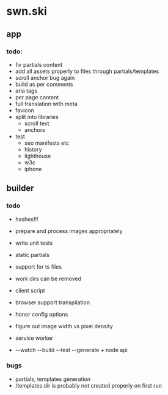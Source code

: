 # swn.ski

## app

### todo:

- fix partials content
- add all assets properly to files through partials/templates
- scroll anchor bug again
- build as per comments
- aria tags
- per page content
- full translation with meta
- favicon
- split into libraries
  - scroll text
  - anchors
- test
  - seo manifests etc
  - history
  - lighthouse
  - w3c
  - iphone

## builder

### todo

- hashes!!!
- prepare and process images appropriately
- write unit tests
- static partials
- support for ts files
- work dirs can be removed
- client script

- browser support transpilation
- honor config options
- figure out image width vs pixel density
- service worker
- --watch --build --test --generate + node api

### bugs

- partials, templates generation
- /templates dir is probably not created properly on first run
